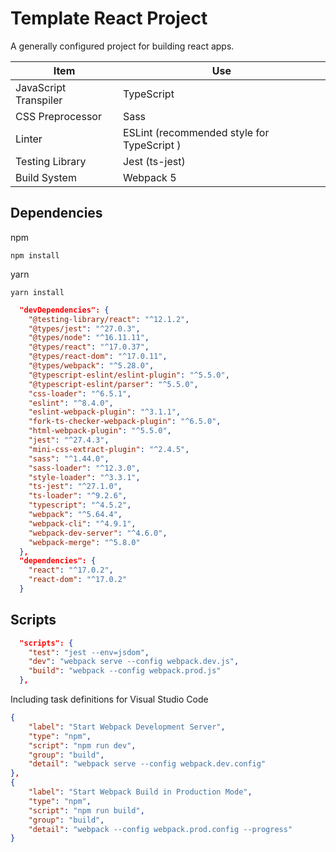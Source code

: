 # Template React Project

A generally configured project for building react apps.

| Item                  | Use                                        |
| --------------------- | ------------------------------------------ |
| JavaScript Transpiler | TypeScript                                 |
| CSS Preprocessor      | Sass                                       |
| Linter                | ESLint (recommended style for TypeScript ) |
| Testing Library       | Jest (ts-jest)                             |
| Build System          | Webpack 5                                  |

## Dependencies

npm
```shell
npm install
```
yarn
```shell
yarn install
```

```JSON
  "devDependencies": {
    "@testing-library/react": "^12.1.2",
    "@types/jest": "^27.0.3",
    "@types/node": "^16.11.11",
    "@types/react": "^17.0.37",
    "@types/react-dom": "^17.0.11",
    "@types/webpack": "^5.28.0",
    "@typescript-eslint/eslint-plugin": "^5.5.0",
    "@typescript-eslint/parser": "^5.5.0",
    "css-loader": "^6.5.1",
    "eslint": "^8.4.0",
    "eslint-webpack-plugin": "^3.1.1",
    "fork-ts-checker-webpack-plugin": "^6.5.0",
    "html-webpack-plugin": "^5.5.0",
    "jest": "^27.4.3",
    "mini-css-extract-plugin": "^2.4.5",
    "sass": "^1.44.0",
    "sass-loader": "^12.3.0",
    "style-loader": "^3.3.1",
    "ts-jest": "^27.1.0",
    "ts-loader": "^9.2.6",
    "typescript": "^4.5.2",
    "webpack": "^5.64.4",
    "webpack-cli": "^4.9.1",
    "webpack-dev-server": "^4.6.0",
    "webpack-merge": "^5.8.0"
  },
  "dependencies": {
    "react": "^17.0.2",
    "react-dom": "^17.0.2"
  }
```

## Scripts

```JSON
  "scripts": {
    "test": "jest --env=jsdom",
    "dev": "webpack serve --config webpack.dev.js",
    "build": "webpack --config webpack.prod.js"
  },
```

Including task definitions for Visual Studio Code

```JSON
{
    "label": "Start Webpack Development Server",
    "type": "npm",
    "script": "npm run dev",
    "group": "build",
    "detail": "webpack serve --config webpack.dev.config"
},
{
    "label": "Start Webpack Build in Production Mode",
    "type": "npm",
    "script": "npm run build",
    "group": "build",
    "detail": "webpack --config webpack.prod.config --progress"
}
```
